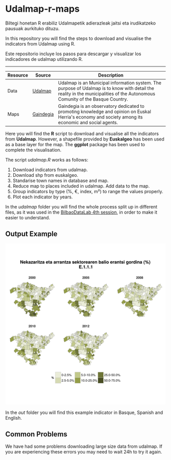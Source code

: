 Udalmap-r-maps
=============

Biltegi honetan R erabiliz Udalmapetik adierazleak jaitsi eta irudikatzeko pausuak aurkituko dituzu.

In this repository you will find the steps to download and visualise the indicators from Udalmap using R.

Este repositorio incluye los pasos para descargar y visualizar los indicadores de udalmap utilizando R.

___

| Resource | Source | Description |
| --- | --- | --- |
| Data | [Udalmap](http://www.eustat.euskadi.eus/t35-udalmap/en/contenidos/informacion/udalmap/en_udalmap/udalmap.html) | Udalmap is an Municipal information system. The purpose of Udalmap is to know with detail the reality in the municipalities of the Autonomous Comunity of the Basque Country. |
| Maps | [Gaindegia](http://www.euskalgeo.net) | Gaindegia is an observatory dedicated to promoting knowledge and opinion on Euskal Herria's economy and society among its economic and social agents. |

Here you will find the **R** script to download and visualise all the indicators from **Udalmap**. However, a shapefile provided by **Euskalgeo** has been used as a base layer for the map. The **ggplot** package has been used to complete the visualisation.

The script *udalmap.R* works as follows:
  1. Download indicators from udalmap.
  2. Download shp from euskalgeo.
  3. Standarise town names in database and map.
  4. Reduce map to places included in udalmap. Add data to the map.
  5. Group indicators by type (%, €, index, m²) to range the values properly.
  6. Plot each indicator by years.

In the *udalmap* folder you will find the whole process split up in different files, as it was used in the [BilbaoDataLab 4th session](http://bilbaodatalab.wikitoki.org/2016/12/05/puesta-en-marcha-en-r-y-mapas-con-datos-de-udalmap/ "BilbaoDataLab 4th session"), in order to make it easier to understand.

Output Example
--------------

![alt text](out/E.1.1.1_eus.png)

In the *out* folder you will find this example indicator in Basque, Spanish and English.

Common Problems
---------------

We have had some problems downloading large size data from udalmap. If you are experiencing these errors you may need to wait 24h to try it again.
